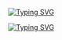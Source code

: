 [![Typing SVG](https://readme-typing-svg.demolab.com/?lines=Hello!+I+am+Omar+Faruk;A+Frontend+Developer)](https://git.io/typing-svg)

[![Typing SVG](https://readme-typing-svg.demolab.com?font=Fira+Code&weight=600&size=50&pause=1000&center=true&vCenter=true&width=750&height=200&lines=Hello+!+I+am+Omar+Faruk;Currently+LEARNING...;JavaScript;React+Js;Node+Js;MongoDB;Express+Js;Next+Js)](https://git.io/typing-svg)
